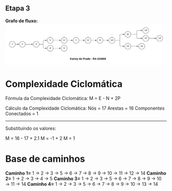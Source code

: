 ##  Etapa 3

**Grafo de fluxo:**
![Etapa 3/GrafodeFluxo.png](https://github.com/karinyprado/TestesCaixaBranca/blob/6d91725e6ee4e26489e6bd82a897a72ca5bd3717/Etapa%203/GrafodeFluxo.png)

# Complexidade Ciclomática

Fórmula da Complexidade Ciclomática: M = E - N + 2P

Cálculo da Complexidade Ciclomática:
Nós = 17
Arestas = 16
Componentes Conectados = 1

---

Substituindo os valores:

M = 16 - 17 + 2.1
M = -1 + 2
M = 1

# Base de caminhos

**Caminho 1=** 1 → 2 → 3 → 5 → 6 → 7 → 8 → 9 → 10 → 11 → 12 → 14
**Caminho 2=** 1 → 2 → 3 → 4 → 5
**Caminho 3=** 1 → 2 → 3 → 5 → 6 → 7 → 8 → 9 → 10 → 11 → 14
**Caminho 4=** 1 → 2 → 3 → 5 → 6 → 7 → 8 → 9 → 10 → 13 → 14